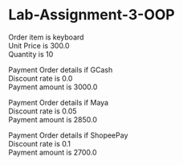 # Lab-Assignment-3-OOP
Order item is keyboard<br>
Unit Price is 300.0<br>
Quantity is 10<br>

Payment Order details if GCash<br>
Discount rate is 0.0<br>
Payment amount is 3000.0<br>

Payment Order details if Maya<br>
Discount rate is 0.05<br>
Payment amount is 2850.0<br>

Payment Order details if ShopeePay<br>
Discount rate is 0.1<br>
Payment amount is 2700.0<br>
